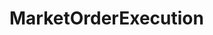# MarketOrderExecution   

<script src="https://unpkg.com/@stoplight/elements/web-components.min.js"></script>
<link rel="stylesheet" href="https://unpkg.com/@stoplight/elements/styles.min.css">

<elements-api
  apiDescriptionUrl="MarketOrderExecution.yaml"
  layout="sidebar"
  router="hash"
  hideTryIt="false"
  hideSchemas="false"
  hideInternal="false"
/>